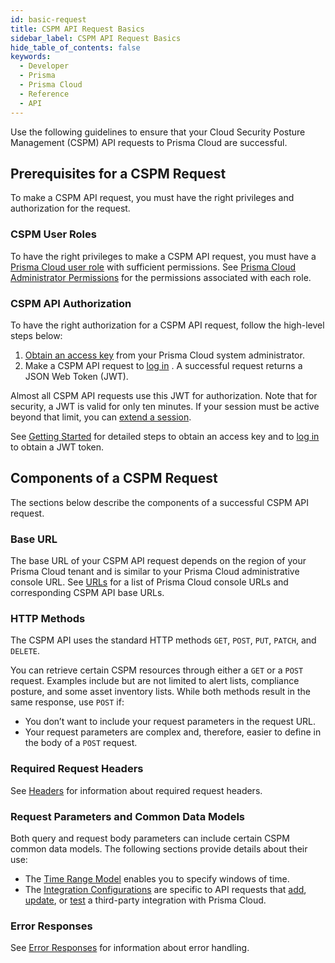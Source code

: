 ```yaml
---
id: basic-request
title: CSPM API Request Basics
sidebar_label: CSPM API Request Basics
hide_table_of_contents: false
keywords:
  - Developer
  - Prisma
  - Prisma Cloud
  - Reference
  - API
---
```



Use the following guidelines to ensure that your Cloud Security Posture Management (CSPM) API requests to Prisma Cloud are successful.

## Prerequisites for a CSPM Request

To make a CSPM API request, you must have the right privileges and authorization for the request.

### CSPM User Roles

To have the right privileges to make a CSPM API request, you must have a [Prisma Cloud user role](https://docs.paloaltonetworks.com/prisma/prisma-cloud/prisma-cloud-admin/manage-prisma-cloud-administrators/prisma-cloud-administrator-roles.html) with sufficient permissions. See [Prisma Cloud Administrator Permissions](https://docs.paloaltonetworks.com/prisma/prisma-cloud/prisma-cloud-admin/manage-prisma-cloud-administrators/prisma-cloud-admin-permissions.html) for the permissions associated with each role.

### CSPM API Authorization

To have the right authorization for a CSPM API request, follow the high-level steps below:

1. [Obtain an access key](https://docs.paloaltonetworks.com/prisma/prisma-cloud/prisma-cloud-admin/manage-prisma-cloud-administrators/create-access-keys.html) from your Prisma Cloud system administrator.
2. Make a CSPM API request to [log in](/api/cloud/cspm/login#operation/app-login) . A successful request returns a JSON Web Token (JWT).

Almost all CSPM API requests use this JWT for authorization.
Note that for security, a JWT is valid for only ten minutes. If your session must be active beyond that limit, you can [extend a session](/api/cloud/cspm/login#operation/extend-session).

See [Getting Started](/docs/cloud/cspm/cspm-gs) for detailed steps to obtain an access key and to [log in](/api/cloud/cspm/login#operation/app-login) to obtain a JWT token.

## Components of a CSPM Request

The sections below describe the components of a successful CSPM API request.

### Base URL

The base URL of your CSPM API request depends on the region of your Prisma Cloud tenant and is similar to your Prisma Cloud administrative console URL. See [URLs](/api/cloud/api-urls) for a list of Prisma Cloud console URLs and corresponding CSPM API base URLs.

### HTTP Methods

The CSPM API uses the standard HTTP methods `GET`, `POST`, `PUT`, `PATCH`, and `DELETE`.

You can retrieve certain CSPM resources through either a `GET` or a `POST` request. Examples include but are not limited to alert lists, compliance posture, and some asset inventory lists. While both methods result in the same response, use `POST` if:

* You don’t want to include your request parameters in the request URL.
* Your request parameters are complex and, therefore, easier to define in the body of a `POST` request.

### Required Request Headers

See [Headers](/api/cloud/api-headers) for information about required request headers.

### Request Parameters and Common Data Models

Both query and request body parameters can include certain CSPM common data models. The following sections provide details about their use:

* The [Time Range Model](/api/cloud/api-time-range-model) enables you to specify windows of time.
* The [Integration Configurations](/api/cloud/api-integration-config) are specific to API requests that [add](/api/cloud/cspm/integrations#operation/save-integration), [update](/api/cloud/cspm/integrations#operation/update-integration), or [test](/api/cloud/cspm/integrations#operation/test-integration) a third-party integration with Prisma Cloud.

### Error Responses

See [Error Responses](/api/cloud/api-errors) for information about error handling.

